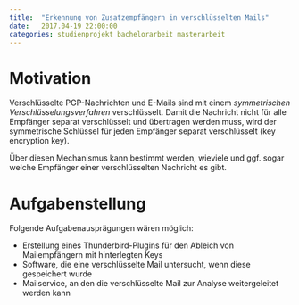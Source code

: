 ```yaml
---
title: 	"Erkennung von Zusatzempfängern in verschlüsselten Mails"
date:   2017.04-19 22:00:00
categories: studienprojekt bachelorarbeit masterarbeit
---
```


Motivation
==========

Verschlüsselte PGP-Nachrichten und E-Mails sind mit einem *symmetrischen Verschlüsselungsverfahren* verschlüsselt.
Damit die Nachricht nicht für alle Empfänger separat verschlüsselt und übertragen werden muss, wird der symmetrische Schlüssel für jeden Empfänger separat verschlüsselt (key encryption key).

Über diesen Mechanismus kann bestimmt werden, wieviele und ggf. sogar
welche Empfänger einer verschlüsselten Nachricht es gibt.

Aufgabenstellung
================
Folgende Aufgabenausprägungen wären möglich:

 * Erstellung eines Thunderbird-Plugins für den Ableich von Mailempfängern mit hinterlegten Keys
 * Software, die eine verschlüsselte Mail untersucht, wenn diese gespeichert wurde
 * Mailservice, an den die verschlüsselte Mail zur Analyse weitergeleitet werden kann

